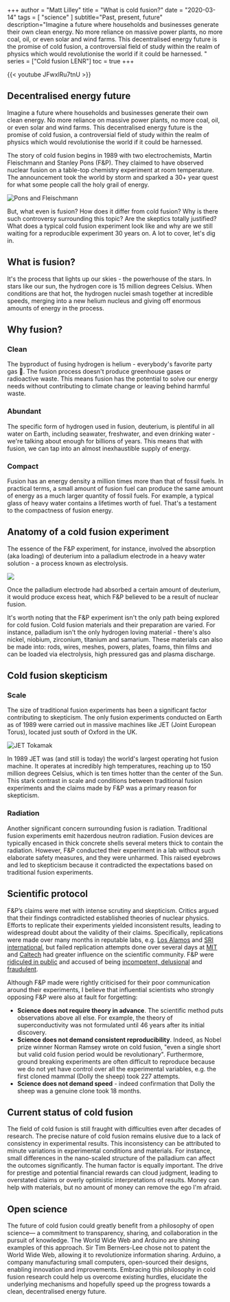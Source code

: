 +++
author = "Matt Lilley"
title = "What is cold fusion?"
date = "2020-03-14"
tags = [
    "science"
]
subtitle="Past, present, future"
description="Imagine a future where households and businesses generate their own clean energy. No more reliance on massive power plants, no more coal, oil, or even solar and wind farms. This decentralised energy future is the promise of cold fusion, a controversial field of study within the realm of physics which would revolutionise the world if it could be harnessed. "
series = ["Cold fusion LENR"]
toc = true
+++

{{< youtube JFwxlRu7tnU >}}

## Decentralised energy future
Imagine a future where households and businesses generate their own clean energy. No more reliance on massive power plants, no more coal, oil, or even solar and wind farms. This decentralised energy future is the promise of cold fusion, a controversial field of study within the realm of physics which would revolutionise the world if it could be harnessed. 

The story of cold fusion begins in 1989 with two electrochemists, Martin Fleischmann and Stanley Pons (F&P). They claimed to have observed nuclear fusion on a table-top chemistry experiment at room temperature. The announcement took the world by storm and sparked a 30+ year quest for what some people call the holy grail of energy.

![Pons and Fleischmann](pons-fleischmann.jpg "Pons and Fleischman")

But, what even is fusion? How does it differ from cold fusion? Why is there such controversy surrounding this topic? Are the skeptics totally justified? What does a typical cold fusion experiment look like and why are we still waiting for a reproducible experiment 30 years on. A lot to cover, let's dig in.

## What is fusion?
It's the process that lights up our skies - the powerhouse of the stars. In stars like our sun, the hydrogen core is 15 million degrees Celsius. When conditions are that hot, the hydrogen nuclei smash together at incredible speeds, merging into a new helium nucleus and giving off enormous amounts of energy in the process.

## Why fusion?
### Clean
The byproduct of fusing hydrogen is helium - everybody's favorite party gas 🎈. The fusion process doesn't produce greenhouse gases or radioactive waste. This means fusion has the potential to solve our energy needs without contributing to climate change or leaving behind harmful waste.

### Abundant 
The specific form of hydrogen used in fusion, deuterium, is plentiful in all water on Earth, including seawater, freshwater, and even drinking water - we're talking about enough for billions of years. This means that with fusion, we can tap into an almost inexhaustible supply of energy.

### Compact
Fusion has an energy density a million times more than that of fossil fuels. In practical terms, a small amount of fusion fuel can produce the same amount of energy as a much larger quantity of fossil fuels. For example, a typical glass of heavy water contains a lifetimes worth of fuel. That's a testament to the compactness of fusion energy.

## Anatomy of a cold fusion experiment

The essence of the F&P experiment, for instance, involved the absorption (aka loading) of deuterium into a palladium electrode in a heavy water solution - a process known as electrolysis. 

![](FP_fusion_cell.png)


Once the palladium electrode had absorbed a certain amount of deuterium, it would produce excess heat, which F&P believed to be a result of nuclear fusion. 


It's worth noting that the F&P experiment isn't the only path being explored for cold fusion. Cold fusion materials and their preparation are varied. For instance, palladium isn't the only hydrogen loving material - there's also nickel, niobium, zirconium, titanium and samarium. These materials can also be made into: rods, wires, meshes, powers, plates, foams, thin films and can be loaded via electrolysis, high pressured gas and plasma discharge.

## Cold fusion skepticism
### Scale
The size of traditional fusion experiments has been a significant factor contributing to skepticism. The only fusion experiments conducted on Earth as of 1989 were carried out in massive machines like JET (Joint European Torus), located just south of Oxford in the UK. 


![JET Tokamak](JET.jpg "JET tokamak in 1991. Note the person (lower center) in grey for scale. EFDA JET CC BY-SA 3.0")

In 1989 JET was (and still is today) the world's largest operating hot fusion machine. It operates at incredibly high temperatures, reaching up to 150 million degrees Celsius, which is ten times hotter than the center of the Sun. This stark contrast in scale and conditions between traditional fusion experiments and the claims made by F&P was a primary reason for skepticism.

### Radiation
Another significant concern surrounding fusion is radiation. Traditional fusion experiments emit hazerdous neutron radiation. Fusion devices are typically encased in thick concrete shells several meters thick to contain the radiation. However, F&P conducted their experiment in a lab without such elaborate safety measures, and they were unharmed. This raised eyebrows and led to skepticism because it contradicted the expectations based on traditional fusion experiments.


## Scientific protocol

F&P’s claims were met with intense scrutiny and skepticism. Critics argued that their findings contradicted established theories of nuclear physics. Efforts to replicate their experiments yielded inconsistent results, leading to widespread doubt about the validity of their claims. Specifically, replications were made over many months in reputable labs, e.g. [Los Alamos](https://www.deseretnews.com/article/78011/LOS-ALAMOS-VERIFIES-TRITIUM-PRODUCTION-IN-COLD-FUSION-TESTS.html) and [SRI international](https://pdfs.semanticscholar.org/b2ab/364ef13574f30b41ef87cf8fa69e2c25dcff.pdf), but failed replication attempts done over several days at [MIT](https://link.springer.com/article/10.1007/BF02627578) and [Caltech](https://www.nature.com/articles/340525a0) had greater influence on the scientific community. F&P were [ridiculed in public](https://youtu.be/pK94vmpB6Y0?t=1304) and accused of being [incompetent, delusional](https://web.archive.org/web/20220902044906/https://archive.nytimes.com/www.nytimes.com/library/national/science/050399sci-cold-fusion.html) and [fraudulent](https://web.archive.org/web/20111014223621/https://newenergytimes.com/v2/sr/ColdFusion1989/MIT/OnTheAllegationsOfFraud.shtml).

Although F&P made were rightly criticised for their poor communication around their experiments, I believe that influential scientists who strongly opposing F&P were also at fault for forgetting:
- **Science does not require theory in advance**. The scientific method puts observations above all else. For example, the theory of superconductivity was not formulated until 46 years after its initial discovery. 
- **Science does not demand consistent reproducibility**. Indeed, as Nobel prize winner Norman Ramsey wrote on cold fusion, "even a single short but valid cold fusion period would be revolutionary". Furthermore, ground breaking experiments are often difficult to reproduce because we do not yet have control over all the experimental variables, e.g. the first cloned mammal (Dolly the sheep) took 227 attempts.
- **Science does not demand speed** - indeed confirmation that Dolly the sheep was a genuine clone took 18 months. 


## Current status of cold fusion
The field of cold fusion is still fraught with difficulties even after decades of research. The precise nature of cold fusion remains elusive due to a lack of consistency in experimental results. This inconsistency can be attributed to minute variations in experimental conditions and materials. For instance, small differences in the nano-scaled structure of the palladium can affect the outcomes significantly. The human factor is equally important. The drive for prestige and potential financial rewards can cloud judgment, leading to overstated claims or overly optimistic interpretations of results. Money can help with materials, but no amount of money can remove the ego I'm afraid.

## Open science
The future of cold fusion could greatly benefit from a philosophy of open science— a commitment to transparency, sharing, and collaboration in the pursuit of knowledge. The World Wide Web and Arduino are shining examples of this approach. Sir Tim Berners-Lee chose not to patent the World Wide Web, allowing it to revolutionize information sharing. Arduino, a company manufacturing small computers, open-sourced their designs, enabling innovation and improvements. Embracing this philosophy in cold fusion research could help us overcome existing hurdles, elucidate the underlying mechanisms and hopefully speed up the progress towards a clean, decentralised energy future.